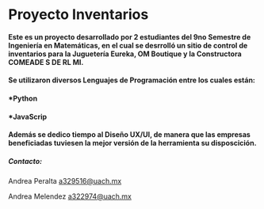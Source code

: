 # Proyecto  Inventarios

#### Este es un proyecto desarrollado por 2 estudiantes del 9no Semestre de Ingeniería en  Matemáticas, en el cual se desrrolló un sitio de control de inventarios para la Juguetería Eureka, OM Boutique y la Constructora COMEADE S DE RL MI.

#### Se utilizaron diversos Lenguajes de Programación entre los cuales están:
#### *Python
#### *JavaScrip

#### Además se dedico tiempo al Diseño UX/UI, de manera que las empresas beneficiadas tuviesen la mejor versión de la herramienta su disposcición.

##### Contacto:
Andrea Peralta    a329516@uach.mx 

Andrea Melendez   a322974@uach.mx
